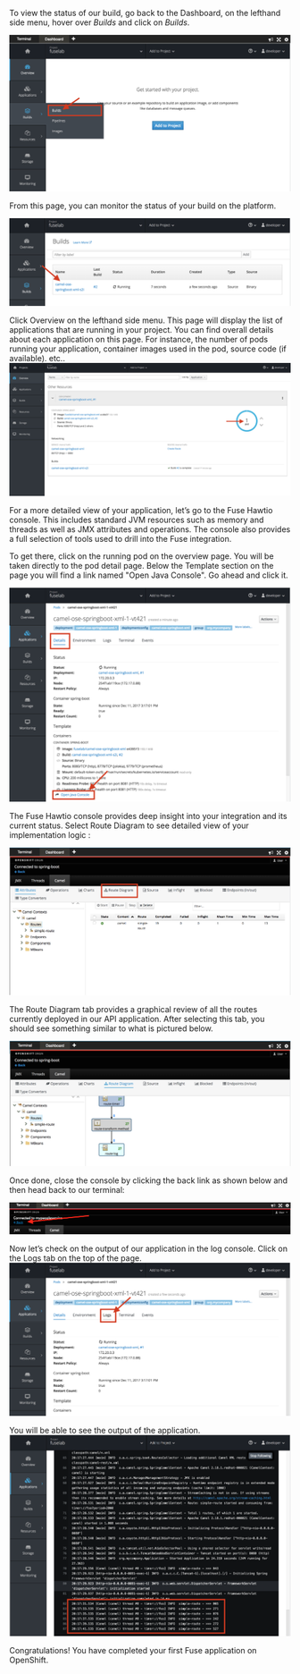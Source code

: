 To view the status of our build, go back to the Dashboard, on the lefthand side menu, hover over *Builds* and click on *Builds*. 

![Select Builds](../../assets/middleware/fuse-hello-world/03-build-menu.png)

From this page, you can monitor the status of your build on the platform.

![Builds Status](../../assets/middleware/fuse-hello-world/03-build-status.png)


Click Overview on the lefthand side menu. This page will display the list of applications that are running in your project. You can find overall details about each application on this page. For instance, the number of pods running your application, container images used in the pod, source code (if available). etc.. 
![Deployment status](../../assets/middleware/fuse-hello-world/03-application-overview.png)

For a more detailed view of your application, let’s go to the Fuse Hawtio console. This includes standard JVM resources such as memory and threads as well as JMX attributes and operations. The console also provides a full selection of tools used to drill into the Fuse integration.

To get there, click on the running pod  on the overview page. You will be taken directly to the pod detail page. Below the Template section on the page you will find a link named "Open Java Console". Go ahead and click it.

![Select Java Console](../../assets/middleware/fuse-hello-world/03-select-java-console.png)

The Fuse Hawtio console  provides deep  insight into your integration  and its current status. Select Route Diagram to see detailed view of your implementation logic :

![Select Diagram route](../../assets/middleware/fuse-hello-world/03-select-diagram-route.png)

The Route Diagram tab provides a graphical review of all the routes currently deployed in our API application. After selecting this tab, you should see something similar to what is pictured below.

![Detail Camel Route](../../assets/middleware/fuse-hello-world/03-detail-camel-route.png)

Once done, close the console by clicking the back link as shown below and then head back to our terminal:

![Close Hawtio Console](../../assets/middleware/fuse-hello-world/03-hawtio-back-link.png)

Now let’s check on the output of our application in the log console. Click on the Logs tab on the top of the page. 
![Find logs](../../assets/middleware/fuse-hello-world/03-find-log.png)

You will be able to see the output of the application. 
![Log output](../../assets/middleware/fuse-hello-world/03-log-output.png)

Congratulations! You have completed your first Fuse application on OpenShift.


